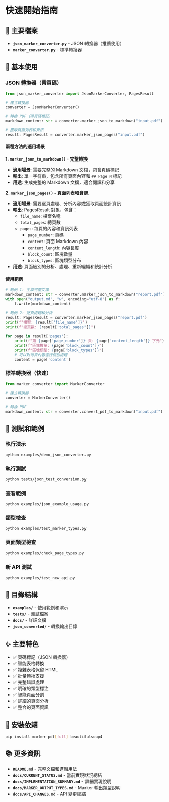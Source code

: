 # 快速開始指南

## 🚀 主要檔案

- **`json_marker_converter.py`** - JSON 轉換器（推薦使用）
- **`marker_converter.py`** - 標準轉換器

## 📖 基本使用

### JSON 轉換器（帶頁碼）

```python
from json_marker_converter import JsonMarkerConverter, PagesResult

# 建立轉換器
converter = JsonMarkerConverter()

# 轉換 PDF（帶頁碼標記）
markdown_content: str = converter.marker_json_to_markdown("input.pdf")

# 獲取頁面列表和資訊
result: PagesResult = converter.marker_json_pages("input.pdf")
```

#### 兩種方法的適用場景

**1. `marker_json_to_markdown()` - 完整轉換**
- **適用場景**: 需要完整的 Markdown 文檔，包含頁碼標記
- **輸出**: 單一字符串，包含所有頁面內容和 `## Page N` 標記
- **用途**: 生成完整的 Markdown 文檔，適合閱讀和分享

**2. `marker_json_pages()` - 頁面列表和資訊**
- **適用場景**: 需要逐頁處理、分析內容或獲取頁面統計資訊
- **輸出**: PagesResult 對象，包含：
  - `file_name`: 檔案名稱
  - `total_pages`: 總頁數
  - `pages`: 每頁的內容和資訊列表
    - `page_number`: 頁碼
    - `content`: 頁面 Markdown 內容
    - `content_length`: 內容長度
    - `block_count`: 區塊數量
    - `block_types`: 區塊類型分布
- **用途**: 頁面級別的分析、處理、重新組織和統計分析

#### 使用範例

```python
# 範例 1: 生成完整文檔
markdown_content: str = converter.marker_json_to_markdown("report.pdf")
with open("output.md", "w", encoding="utf-8") as f:
    f.write(markdown_content)

# 範例 2: 逐頁處理和分析
result: PagesResult = converter.marker_json_pages("report.pdf")
print(f"檔案: {result['file_name']}")
print(f"總頁數: {result['total_pages']}")

for page in result['pages']:
    print(f"第 {page['page_number']} 頁: {page['content_length']} 字元")
    print(f"區塊數量: {page['block_count']}")
    print(f"區塊類型: {page['block_types']}")
    # 可以對每頁內容進行個別處理
    content = page['content']
```

### 標準轉換器（快速）

```python
from marker_converter import MarkerConverter

# 建立轉換器
converter = MarkerConverter()

# 轉換 PDF
markdown_content: str = converter.convert_pdf_to_markdown("input.pdf")
```

## 🧪 測試和範例

### 執行演示
```bash
python examples/demo_json_converter.py
```

### 執行測試
```bash
python tests/json_test_conversion.py
```

### 查看範例
```bash
python examples/json_example_usage.py
```

### 類型檢查
```bash
python examples/test_marker_types.py
```

### 頁面類型檢查
```bash
python examples/check_page_types.py
```

### 新 API 測試
```bash
python examples/test_new_api.py
```

## 📁 目錄結構

- **`examples/`** - 使用範例和演示
- **`tests/`** - 測試檔案
- **`docs/`** - 詳細文檔
- **`json_converted/`** - 轉換輸出目錄

## ✨ 主要特色

- ✅ 頁碼標記（JSON 轉換器）
- ✅ 智能表格轉換
- ✅ 複雜表格保留 HTML
- ✅ 批量轉換支援
- ✅ 完整錯誤處理
- ✅ 明確的類型標注
- ✅ 智能頁面分割
- ✅ 詳細的頁面分析
- ✅ 整合的頁面資訊

## 🔧 安裝依賴

```bash
pip install marker-pdf[full] beautifulsoup4
```

## 📚 更多資訊

- **`README.md`** - 完整文檔和進階用法
- **`docs/CURRENT_STATUS.md`** - 當前實現狀況總結
- **`docs/IMPLEMENTATION_SUMMARY.md`** - 詳細實現說明
- **`docs/MARKER_OUTPUT_TYPES.md`** - Marker 輸出類型說明
- **`docs/API_CHANGES.md`** - API 變更總結

